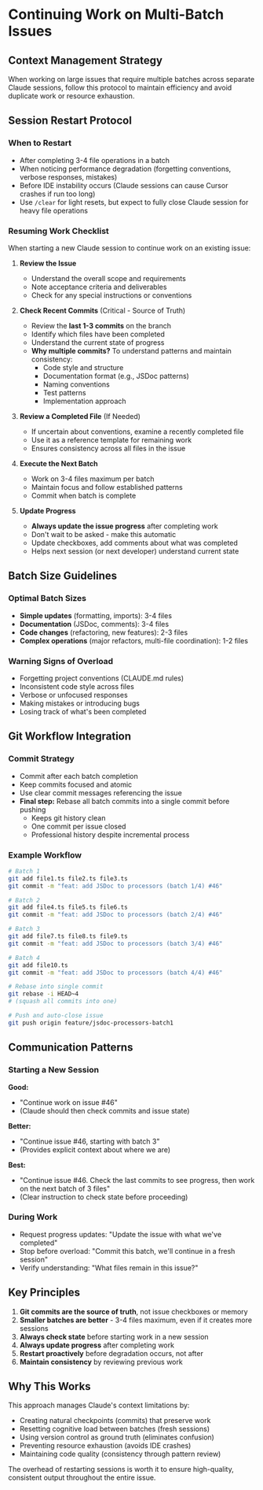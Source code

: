 # Continuing Work on Multi-Batch Issues

## Context Management Strategy

When working on large issues that require multiple batches across separate Claude sessions, follow this protocol to maintain efficiency and avoid duplicate work or resource exhaustion.

## Session Restart Protocol

### When to Restart
- After completing 3-4 file operations in a batch
- When noticing performance degradation (forgetting conventions, verbose responses, mistakes)
- Before IDE instability occurs (Claude sessions can cause Cursor crashes if run too long)
- Use `/clear` for light resets, but expect to fully close Claude session for heavy file operations

### Resuming Work Checklist

When starting a new Claude session to continue work on an existing issue:

1. **Review the Issue**
   - Understand the overall scope and requirements
   - Note acceptance criteria and deliverables
   - Check for any special instructions or conventions

2. **Check Recent Commits** (Critical - Source of Truth)
   - Review the **last 1-3 commits** on the branch
   - Identify which files have been completed
   - Understand the current state of progress
   - **Why multiple commits?** To understand patterns and maintain consistency:
     - Code style and structure
     - Documentation format (e.g., JSDoc patterns)
     - Naming conventions
     - Test patterns
     - Implementation approach

3. **Review a Completed File** (If Needed)
   - If uncertain about conventions, examine a recently completed file
   - Use it as a reference template for remaining work
   - Ensures consistency across all files in the issue

4. **Execute the Next Batch**
   - Work on 3-4 files maximum per batch
   - Maintain focus and follow established patterns
   - Commit when batch is complete

5. **Update Progress**
   - **Always update the issue progress** after completing work
   - Don't wait to be asked - make this automatic
   - Update checkboxes, add comments about what was completed
   - Helps next session (or next developer) understand current state

## Batch Size Guidelines

### Optimal Batch Sizes
- **Simple updates** (formatting, imports): 3-4 files
- **Documentation** (JSDoc, comments): 3-4 files
- **Code changes** (refactoring, new features): 2-3 files
- **Complex operations** (major refactors, multi-file coordination): 1-2 files

### Warning Signs of Overload
- Forgetting project conventions (CLAUDE.md rules)
- Inconsistent code style across files
- Verbose or unfocused responses
- Making mistakes or introducing bugs
- Losing track of what's been completed

## Git Workflow Integration

### Commit Strategy
- Commit after each batch completion
- Keep commits focused and atomic
- Use clear commit messages referencing the issue
- **Final step:** Rebase all batch commits into a single commit before pushing
  - Keeps git history clean
  - One commit per issue closed
  - Professional history despite incremental process

### Example Workflow
```bash
# Batch 1
git add file1.ts file2.ts file3.ts
git commit -m "feat: add JSDoc to processors (batch 1/4) #46"

# Batch 2
git add file4.ts file5.ts file6.ts
git commit -m "feat: add JSDoc to processors (batch 2/4) #46"

# Batch 3
git add file7.ts file8.ts file9.ts
git commit -m "feat: add JSDoc to processors (batch 3/4) #46"

# Batch 4
git add file10.ts
git commit -m "feat: add JSDoc to processors (batch 4/4) #46"

# Rebase into single commit
git rebase -i HEAD~4
# (squash all commits into one)

# Push and auto-close issue
git push origin feature/jsdoc-processors-batch1
```

## Communication Patterns

### Starting a New Session
**Good:**
- "Continue work on issue #46"
- (Claude should then check commits and issue state)

**Better:**
- "Continue issue #46, starting with batch 3"
- (Provides explicit context about where we are)

**Best:**
- "Continue issue #46. Check the last commits to see progress, then work on the next batch of 3 files"
- (Clear instruction to check state before proceeding)

### During Work
- Request progress updates: "Update the issue with what we've completed"
- Stop before overload: "Commit this batch, we'll continue in a fresh session"
- Verify understanding: "What files remain in this issue?"

## Key Principles

1. **Git commits are the source of truth**, not issue checkboxes or memory
2. **Smaller batches are better** - 3-4 files maximum, even if it creates more sessions
3. **Always check state** before starting work in a new session
4. **Always update progress** after completing work
5. **Restart proactively** before degradation occurs, not after
6. **Maintain consistency** by reviewing previous work

## Why This Works

This approach manages Claude's context limitations by:
- Creating natural checkpoints (commits) that preserve work
- Resetting cognitive load between batches (fresh sessions)
- Using version control as ground truth (eliminates confusion)
- Preventing resource exhaustion (avoids IDE crashes)
- Maintaining code quality (consistency through pattern review)

The overhead of restarting sessions is worth it to ensure high-quality, consistent output throughout the entire issue.
